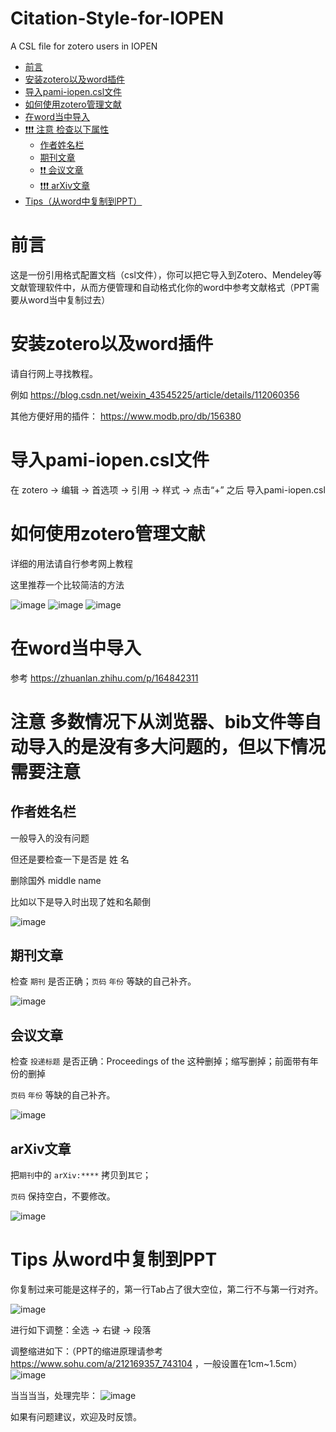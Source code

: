 # Citation-Style-for-IOPEN
A CSL file  for zotero users in IOPEN
- [前言](#前言)
- [安装zotero以及word插件](#安装zotero以及word插件)
- [导入pami-iopen.csl文件](#导入pami-iopencsl文件)
- [如何使用zotero管理文献](#如何使用zotero管理文献)
- [在word当中导入](#在word当中导入)
- [❗❗❗ 注意 检查以下属性](#注意-多数情况下从浏览器bib文件等自动导入的是没有多大问题的但以下情况需要注意)
  - [作者姓名栏](#作者姓名栏)
  - [期刊文章](#期刊文章)
  - [❗❗ 会议文章](#会议文章)
  - [❗❗❗ arXiv文章](#arxiv文章)
- [Tips（从word中复制到PPT）](#tips-从word中复制到ppt)
# 前言
这是一份引用格式配置文档（csl文件），你可以把它导入到Zotero、Mendeley等文献管理软件中，从而方便管理和自动格式化你的word中参考文献格式（PPT需要从word当中复制过去）

# 安装zotero以及word插件
请自行网上寻找教程。

例如 https://blog.csdn.net/weixin_43545225/article/details/112060356

其他方便好用的插件： https://www.modb.pro/db/156380

# 导入pami-iopen.csl文件
在 zotero -> 编辑 -> 首选项 -> 引用 -> 样式 -> 点击“+” 之后 导入pami-iopen.csl

# 如何使用zotero管理文献
详细的用法请自行参考网上教程

这里推荐一个比较简洁的方法

![image](https://user-images.githubusercontent.com/95218127/143860524-3d04fbd5-94f7-48b5-a441-89a2561c28bb.png)
![image](https://user-images.githubusercontent.com/95218127/143860564-cbb061cc-8173-4319-94be-299a841b4071.png)
![image](https://user-images.githubusercontent.com/95218127/143860631-41197866-64f2-4644-b61c-eb56a8c53687.png)
# 在word当中导入
参考 https://zhuanlan.zhihu.com/p/164842311

# 注意 多数情况下从浏览器、bib文件等自动导入的是没有多大问题的，但以下情况需要注意

## 作者姓名栏
一般导入的没有问题

但还是要检查一下是否是 姓 名

删除国外 middle name

比如以下是导入时出现了姓和名颠倒

![image](https://user-images.githubusercontent.com/95218127/143862171-41af692e-6170-4cd8-a64a-63bd9f833a3e.png)

## 期刊文章
检查 `期刊` 是否正确；`页码` `年份` 等缺的自己补齐。

![image](https://user-images.githubusercontent.com/95218127/143857158-141a8d69-c20f-41ae-a54f-69bb8f00b981.png)

## 会议文章
检查 `投递标题` 是否正确：Proceedings of the 这种删掉；缩写删掉；前面带有年份的删掉

`页码` `年份` 等缺的自己补齐。

![image](https://user-images.githubusercontent.com/95218127/143858378-ea9b0857-8cea-4039-97f9-83d11c0996c8.png)

## arXiv文章
把`期刊`中的 `arXiv:****` 拷贝到`其它`；

`页码` 保持空白，不要修改。

![image](https://user-images.githubusercontent.com/95218127/143860042-832c78cb-8525-48af-964f-73871ae7c468.png)

# Tips 从word中复制到PPT
你复制过来可能是这样子的，第一行Tab占了很大空位，第二行不与第一行对齐。

![image](https://user-images.githubusercontent.com/95218127/143885266-bfdcd7d8-f774-4ee4-9e73-200be03fe76d.png)

进行如下调整：全选 -> 右键 -> 段落

调整缩进如下：（PPT的缩进原理请参考 https://www.sohu.com/a/212169357_743104 ，一般设置在1cm~1.5cm）
![image](https://user-images.githubusercontent.com/95218127/143885919-b9f1d429-87d5-4207-b42e-ccf64d5d05a9.png)

当当当当，处理完毕：
![image](https://user-images.githubusercontent.com/95218127/143886019-17186120-1ac8-4328-8b90-c450268d3da4.png)



如果有问题建议，欢迎及时反馈。



